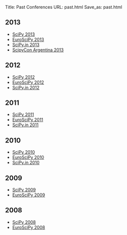 Title: Past Conferences 
URL: past.html
Save_as: past.html

## 2013
* [SciPy 2013](http://conference.scipy.org/scipy2013/)
* [EuroSciPy 2013](http://www.euroscipy.org/)
* [SciPy.in 2013](http://scipy.in)
* [ScipyCon Argentina 2013](http://scipycon.com.ar/)

## 2012
* [SciPy 2012](http://conference.scipy.org/scipy2012/)
* [EuroSciPy 2012](http://www.euroscipy.org/conference/euroscipy2012) 
* [SciPy.in 2012](http://scipy.in/scipyin/2012/) 

## 2011
* [SciPy 2011](http://conference.scipy.org/scipy2011/) 
* [EuroSciPy 2011](http://www.euroscipy.org/conference/euroscipy2011) 
* [SciPy.in 2011](http://scipy.in/scipyin/2011/) 

## 2010
* [SciPy 2010](http://conference.scipy.org/scipy2010/) 
* [EuroSciPy 2010](http://www.euroscipy.org/conference/euroscipy2010) 
* [SciPy.in 2010](http://scipy.in/scipyin/2010/) 

## 2009
* [SciPy 2009](http://conference.scipy.org/SciPy2009/) 
* [EuroSciPy 2009](http://www.euroscipy.org/conference/euroscipy2009) 

## 2008
* [SciPy 2008](http://conference.scipy.org/SciPy2008/) 
* [EuroSciPy 2008](http://www.euroscipy.org/conference/869) 
